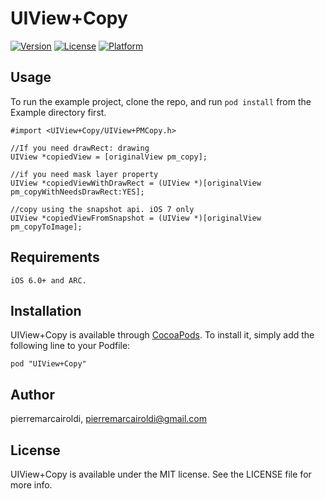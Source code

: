 # UIView+Copy

[![Version](https://img.shields.io/cocoapods/v/UIView+Copy.svg?style=flat)](http://cocoadocs.org/docsets/UIView+Copy)
[![License](https://img.shields.io/cocoapods/l/UIView+Copy.svg?style=flat)](http://cocoadocs.org/docsets/UIView+Copy)
[![Platform](https://img.shields.io/cocoapods/p/UIView+Copy.svg?style=flat)](http://cocoadocs.org/docsets/UIView+Copy)

## Usage

To run the example project, clone the repo, and run `pod install` from the Example directory first.

    #import <UIView+Copy/UIView+PMCopy.h>

	//If you need drawRect: drawing
	UIView *copiedView = [originalView pm_copy];

	//if you need mask layer property
    UIView *copiedViewWithDrawRect = (UIView *)[originalView pm_copyWithNeedsDrawRect:YES];

    //copy using the snapshot api. iOS 7 only
    UIView *copiedViewFromSnapshot = (UIView *)[originalView pm_copyToImage];

## Requirements
	
	iOS 6.0+ and ARC. 

## Installation

UIView+Copy is available through [CocoaPods](http://cocoapods.org). To install
it, simply add the following line to your Podfile:

    pod "UIView+Copy"

## Author

pierremarcairoldi, pierremarcairoldi@gmail.com

## License

UIView+Copy is available under the MIT license. See the LICENSE file for more info.

